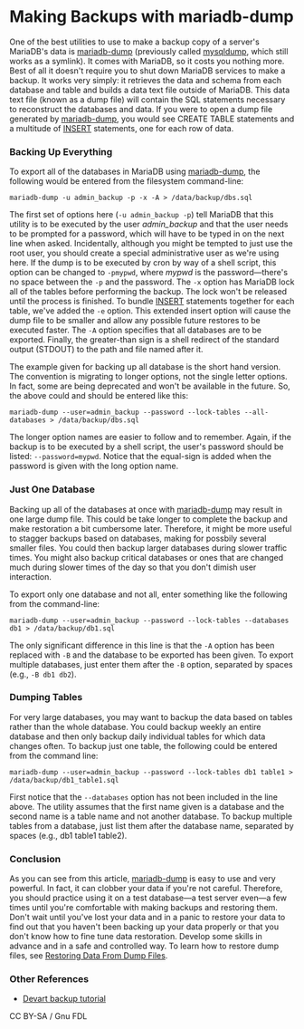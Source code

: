 
# Making Backups with mariadb-dump

One of the best utilities to use to make a backup copy of a server's MariaDB's data is [mariadb-dump](../clients-and-utilities/backup-restore-and-import-clients/mariadb-dump.md) (previously called [mysqldump](../clients-and-utilities/legacy-clients-and-utilities/mysqldump.md), which still works as a symlink). It comes with MariaDB, so it costs you nothing more. Best of all it doesn't require you to shut down MariaDB services to make a backup. It works very simply: it retrieves the data and schema from each database and table and builds a data text file outside of MariaDB. This data text file (known as a dump file) will contain the SQL statements necessary to reconstruct the databases and data. If you were to open a dump file generated by [mariadb-dump](../clients-and-utilities/backup-restore-and-import-clients/mariadb-dump.md), you would see CREATE TABLE statements and a multitude of [INSERT](../reference/sql-statements-and-structure/sql-statements/data-manipulation/inserting-loading-data/insert.md) statements, one for each row of data.


### Backing Up Everything


To export all of the databases in MariaDB using [mariadb-dump](../clients-and-utilities/backup-restore-and-import-clients/mariadb-dump.md), the following would be entered from the filesystem command-line:


```
mariadb-dump -u admin_backup -p -x -A > /data/backup/dbs.sql
```

The first set of options here (`-u admin_backup -p`) tell MariaDB that this utility is to be executed by the user *admin_backup* and that the user needs to be prompted for a password, which will have to be typed in on the next line when asked. Incidentally, although you might be tempted to just use the root user, you should create a special administrative user as we're using here. If the dump is to be executed by cron by way of a shell script, this option can be changed to `-pmypwd`, where *mypwd* is the password—there's no space between the `-p` and the password. The `-x` option has MariaDB lock all of the tables before performing the backup. The lock won't be released until the process is finished. To bundle [INSERT](../reference/sql-statements-and-structure/sql-statements/data-manipulation/inserting-loading-data/insert.md) statements together for each table, we've added the `-e` option. This extended insert option will cause the dump file to be smaller and allow any possible future restores to be executed faster. The `-A` option specifies that all databases are to be exported. Finally, the greater-than sign is a shell redirect of the standard output (STDOUT) to the path and file named after it.


The example given for backing up all database is the short hand version. The convention is migrating to longer options, not the single letter options. In fact, some are being deprecated and won't be available in the future. So, the above could and should be entered like this:


```
mariadb-dump --user=admin_backup --password --lock-tables --all-databases > /data/backup/dbs.sql
```

The longer option names are easier to follow and to remember. Again, if the backup is to be executed by a shell script, the user's password should be listed: `--password=mypwd`. Notice that the equal-sign is added when the password is given with the long option name.


### Just One Database


Backing up all of the databases at once with [mariadb-dump](../clients-and-utilities/backup-restore-and-import-clients/mariadb-dump.md) may result in one large dump file. This could be take longer to complete the backup and make restoration a bit cumbersome later. Therefore, it might be more useful to stagger backups based on databases, making for possbily several smaller files. You could then backup larger databases during slower traffic times. You might also backup critical databases or ones that are changed much during slower times of the day so that you don't dimish user interaction.


To export only one database and not all, enter something like the following from the command-line:


```
mariadb-dump --user=admin_backup --password --lock-tables --databases db1 > /data/backup/db1.sql
```

The only significant difference in this line is that the `-A` option has been replaced with `-B` and the database to be exported has been given. To export multiple databases, just enter them after the `-B` option, separated by spaces (e.g., `-B db1 db2`).


### Dumping Tables


For very large databases, you may want to backup the data based on tables rather than the whole database. You could backup weekly an entire database and then only backup daily individual tables for which data changes often. To backup just one table, the following could be entered from the command line:


```
mariadb-dump --user=admin_backup --password --lock-tables db1 table1 > /data/backup/db1_table1.sql
```

First notice that the `--databases` option has not been included in the line above. The utility assumes that the first name given is a database and the second name is a table name and not another database. To backup multiple tables from a database, just list them after the database name, separated by spaces (e.g., db1 table1 table2).


### Conclusion


As you can see from this article, [mariadb-dump](../clients-and-utilities/backup-restore-and-import-clients/mariadb-dump.md) is easy to use and very powerful. In fact, it can clobber your data if you're not careful. Therefore, you should practice using it on a test database—a test server even—a few times until you're comfortable with making backups and restoring them. Don't wait until you've lost your data and in a panic to restore your data to find out that you haven't been backing up your data properly or that you don't know how to fine tune data restoration. Develop some skills in advance and in a safe and controlled way. To learn how to restore dump files, see [Restoring Data From Dump Files](https://mariadb.com/kb/en/restoring-data-from-dump-files/).


### Other References


* [Devart backup tutorial](https://blog.devart.com/mysql-backup-tutorial.html)


CC BY-SA / Gnu FDL

